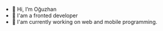 - 👋 Hi, I’m Oğuzhan
- 👀 I'am a fronted developer
- 🌱 I'am currently working on web and mobile programming.

